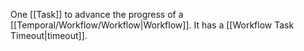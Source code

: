 One [[Task]] to advance the progress of a [[Temporal/Workflow/Workflow|Workflow]].
It has a [[Workflow Task Timeout|timeout]].

